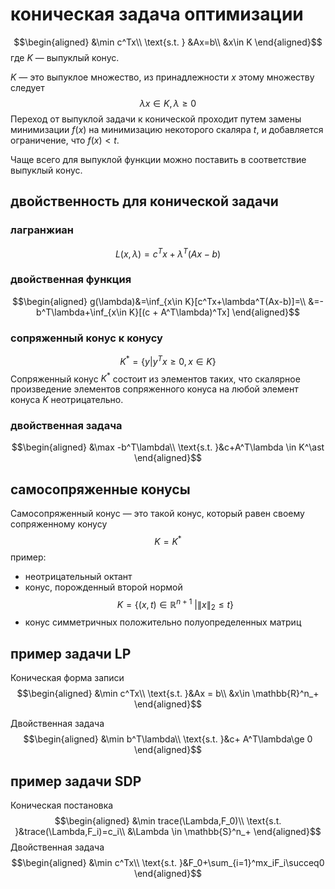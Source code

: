 
# коническая задача оптимизации

$$\begin{aligned}
&\min c^Tx\\
\text{s.t. } &Ax=b\\
&x\in K
\end{aligned}$$
где $K$ — выпуклый конус.

$K$ — это выпуклое множество, из принадлежности $x$ этому множеству следует
$$\lambda x\in K, \lambda\ge0$$
Переход от выпуклой задачи к конической проходит путем замены минимизации  $f(x)$ на минимизацию некоторого скаляра $t$, и добавляется ограничение, что $f(x)<t$.

Чаще всего для выпуклой функции можно поставить в соответствие выпуклый конус.

## двойственность для конической задачи

### лагранжиан
$$L(x,\lambda)=c^Tx+\lambda^T(Ax-b)$$
### двойственная функция
$$\begin{aligned}
g(\lambda)&=\inf_{x\in K}[c^Tx+\lambda^T(Ax-b)]=\\
&=-b^T\lambda+\inf_{x\in K}[(c + A^T\lambda)^Tx]
\end{aligned}$$
### сопряженный конус к конусу
$$K^\ast = \{y|y^Tx\ge 0, x\in K\}$$
Сопряженный конус $K^\ast$ состоит из элементов таких, что скалярное произведение элементов сопряженного конуса на любой элемент конуса $K$ неотрицательно.

### двойственная задача
$$\begin{aligned}
&\max -b^T\lambda\\
\text{s.t. }&c+A^T\lambda \in K^\ast
\end{aligned}$$

## cамосопряженные конусы

Самосопряженный конус — это такой конус, который равен своему сопряженному конусу
$$K=K^\ast$$
пример:
- неотрицательный октант
- конус, порожденный второй нормой
$$K=\{(x,t)\in \mathbb{R}^{n+1} \ | \|x \|_2\le t \}$$
- конус симметричных положительно полуопределенных матриц


## пример задачи LP

Коническая форма записи
$$\begin{aligned}
&\min c^Tx\\
\text{s.t. }&Ax = b\\
&x\in \mathbb{R}^n_+
\end{aligned}$$


Двойственная задача
$$\begin{aligned}
&\min b^T\lambda\\
\text{s.t. }&c+ A^T\lambda\ge 0
\end{aligned}$$

## пример задачи SDP

Коническая постановка
$$\begin{aligned}
&\min trace(\Lambda,F_0)\\
\text{s.t. }&trace(\Lambda,F_i)=c_i\\
&\Lambda \in \mathbb{S}^n_+
\end{aligned}$$
Двойственная задача
$$\begin{aligned}
&\min c^Tx\\
\text{s.t. }&F_0+\sum_{i=1}^mx_iF_i\succeq0
\end{aligned}$$
